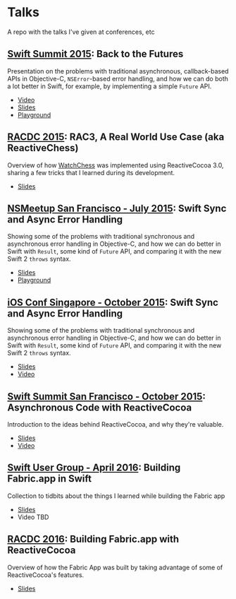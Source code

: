 # Talks
A repo with the talks I've given at conferences, etc

## [Swift Summit 2015](http://swiftsummit.com): Back to the Futures
Presentation on the problems with traditional asynchronous, callback-based APIs in Objective-C, `NSError`-based error handling, and how we can do both a lot better in Swift, for example, by implementing a simple `Future` API.
- [Video](http://realm.io/news/swift-summit-javier-soto-futures/)
- [Slides](https://speakerdeck.com/javisoto/back-to-the-futures)
- [Playground](https://github.com/JaviSoto/Talks/blob/master/SwiftSummit2015/FutureSwiftSummit.playground.zip?raw=true)

## [RACDC 2015](https://github.com/ReactiveCocoa/ReactiveCocoa/issues/1909): RAC3, A Real World Use Case (aka ReactiveChess)
Overview of how [WatchChess](http://www.watchchessapp.com) was implemented using ReactiveCocoa 3.0, sharing a few tricks that I learned during its development.
- [Slides](https://speakerdeck.com/javisoto/rac3-a-real-world-use-case-aka-reactivechess)

## [NSMeetup San Francisco - July 2015](http://www.meetup.com/nsmeetup/events/223263035/): Swift Sync and Async Error Handling
Showing some of the problems with traditional synchronous and asynchronous error handling in Objective-C, and how we can do better in Swift with `Result`, some kind of `Future` API, and comparing it with the new Swift 2 `throws` syntax.
- [Slides](https://speakerdeck.com/javisoto/nsmeetup-san-francisco-july-2015)
- [Playground](https://github.com/JaviSoto/Talks/blob/master/NSMeetupSF-July2015/NSMeetupJuly2015.playground.zip?raw=true)

## [iOS Conf Singapore - October 2015](http://iosconf.sg/): Swift Sync and Async Error Handling
Showing some of the problems with traditional synchronous and asynchronous error handling in Objective-C, and how we can do better in Swift with `Result`, some kind of `Future` API, and comparing it with the new Swift 2 `throws` syntax.
- [Slides](https://speakerdeck.com/javisoto/ios-conf-singapore-october-2015)
- [Video](https://www.youtube.com/watch?v=mbd6g7NfR-8)

## [Swift Summit San Francisco - October 2015](http://swiftsummit.com): Asynchronous Code with ReactiveCocoa
Introduction to the ideas behind ReactiveCocoa, and why they're valuable.
- [Slides](https://speakerdeck.com/javisoto/swift-summit-san-francisco-october-2015)
- [Video](https://www.youtube.com/watch?v=Ent6LJDIB3I)

## [Swift User Group - April 2016](http://www.meetup.com/swift-language/events/229694736/): Building Fabric.app in Swift
Collection to tidbits about the things I learned while building the Fabric app
- [Slides](https://speakerdeck.com/javisoto/swift-user-group-april-2016-building-fabric-dot-app-in-swift)
- Video TBD

## [RACDC 2016](https://github.com/ReactiveCocoa/ReactiveCocoa/issues/2824): Building Fabric.app with ReactiveCocoa
Overview of how the Fabric App was built by taking advantage of some of ReactiveCocoa's features.
- [Slides](https://speakerdeck.com/javisoto/building-fabric-dot-app-with-reactivecocoa)
